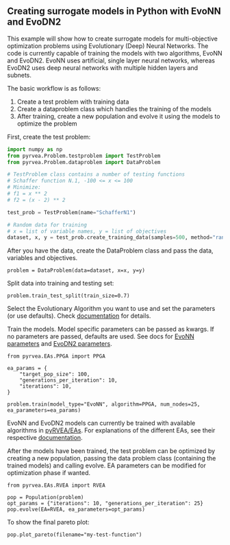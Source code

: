 ## Creating surrogate models in Python with EvoNN and EvoDN2

This example will show how to create surrogate models for multi-objective optimization problems using Evolutionary (Deep) Neural Networks. The code is currently capable of training the models with two algorithms, EvoNN and EvoDN2. EvoNN uses artificial, single layer neural networks, whereas EvoDN2 uses deep neural networks with multiple hidden layers and subnets.

The basic workflow is as follows:
1. Create a test problem with training data
2. Create a dataproblem class which handles the training of the models
3. After training, create a new population and evolve it using the models to optimize the problem

First, create the test problem:
```python
import numpy as np
from pyrvea.Problem.testproblem import TestProblem
from pyrvea.Problem.dataproblem import DataProblem

# TestProblem class contains a number of testing functions
# Schaffer function N.1, -100 <= x <= 100
# Minimize:
# f1 = x ** 2
# f2 = (x - 2) ** 2

test_prob = TestProblem(name="SchafferN1")

# Random data for training
# x = list of variable names, y = list of objectives
dataset, x, y = test_prob.create_training_data(samples=500, method="random")

```
After you have the data, create the DataProblem class and pass the data, variables and objectives.
```
problem = DataProblem(data=dataset, x=x, y=y)
```
Split data into training and testing set:
```
problem.train_test_split(train_size=0.7)
```
Select the Evolutionary Algorithm you want to use and set the parameters (or use defaults). Check [documentation](https://htmlpreview.github.io/?https://github.com/delamorte/pyRVEA/blob/master/docs/_build/html/pyrvea.EAs.html) for details.

Train the models. Model specific parameters can be passed as kwargs. If no parameters are passed, defaults are used. See docs for [EvoNN parameters](https://htmlpreview.github.io/?https://raw.githubusercontent.com/delamorte/pyRVEA/master/docs/_build/html/pyrvea.Problem.html#pyrvea.Problem.evonn_problem.EvoNNModel.set_params) and [EvoDN2 parameters](https://htmlpreview.github.io/?https://raw.githubusercontent.com/delamorte/pyRVEA/master/docs/_build/html/pyrvea.Problem.html#pyrvea.Problem.evodn2_problem.EvoDN2Model.set_params).

```
from pyrvea.EAs.PPGA import PPGA

ea_params = {
    "target_pop_size": 100,
    "generations_per_iteration": 10,
    "iterations": 10,
}

problem.train(model_type="EvoNN", algorithm=PPGA, num_nodes=25, ea_parameters=ea_params)
```
EvoNN and EvoDN2 models can currently be trained with available algorithms in [pyRVEA/EAs](https://htmlpreview.github.io/?https://github.com/delamorte/pyRVEA/blob/master/docs/_build/html/pyrvea.EAs.html). For explanations of the different EAs, see their respective [documentation](https://htmlpreview.github.io/?https://github.com/delamorte/pyRVEA/blob/master/docs/_build/html/pyrvea.EAs.html).

After the models have been trained, the test problem can be optimized by creating a new population, passing the data problem class (containing the trained models) and calling evolve. EA parameters can be modified for optimization phase if wanted.

```
from pyrvea.EAs.RVEA import RVEA

pop = Population(problem)
opt_params = {"iterations": 10, "generations_per_iteration": 25}
pop.evolve(EA=RVEA, ea_parameters=opt_params)
```
To show the final pareto plot:
```
pop.plot_pareto(filename="my-test-function")
```
